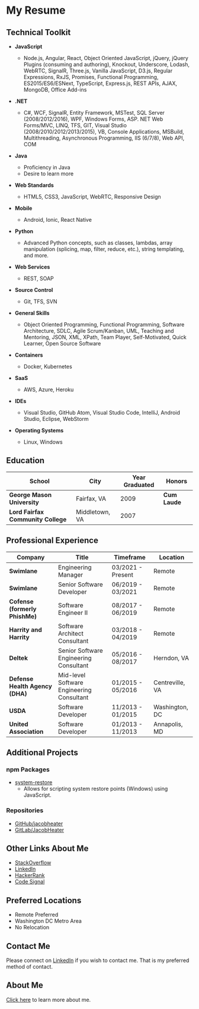 # My Resume

## Technical Toolkit

* **JavaScript**
  * Node.js, Angular, React, Object Oriented JavaScript, jQuery, jQuery Plugins (consuming and authoring), Knockout, Underscore, Lodash, WebRTC, SignalR, Three.js, Vanilla JavaScript, D3.js, Regular Expressions, RxJS, Promises, Functional Programming, ES2015/ES6/ESNext, TypeScript, Express.js, REST APIs, AJAX, MongoDB, Office Add-ins

* **.NET**
  * C#, WCF, SignalR, Entity Framework, MSTest, SQL Server (2008/2012/2016), WPF, Windows Forms, ASP. NET Web Forms/MVC, LINQ, TFS, GIT, Visual Studio (2008/2010/2012/2013/2015), VB, Console Applications, MSBuild, Multithreading, Asynchronous Programming, IIS (6/7/8), Web API, COM

* **Java**
  * Proficiency in Java
  * Desire to learn more

* **Web Standards**
  * HTML5, CSS3, JavaScript, WebRTC, Responsive Design

* **Mobile**
  * Android, Ionic, React Native

* **Python**
  * Advanced Python concepts, such as classes, lambdas, array manipulation (splicing, map, filter, reduce, etc.), string templating, and more.

* **Web Services**
  * REST, SOAP

* **Source Control**
  * Git, TFS, SVN

* **General Skills**
  * Object Oriented Programming, Functional Programming, Software Architecture, SDLC, Agile Scrum/Kanban, UML, Teaching and Mentoring, JSON, XML, XPath, Team Player, Self-Motivated, Quick Learner, Open Source Software

* **Containers**
  * Docker, Kubernetes

* **SaaS**
  * AWS, Azure, Heroku

* **IDEs**
  * Visual Studio, GitHub Atom, Visual Studio Code, IntelliJ, Android Studio, Eclipse, WebStorm

* **Operating Systems**
  * Linux, Windows

## Education

| School | City | Year Graduated | Honors |
| ------ | ---- | -------------- | ------ |
| **George Mason University** | Fairfax, VA | 2009 | **Cum Laude** |
| **Lord Fairfax Community College** | Middletown, VA | 2007 | |

## Professional Experience

| Company | Title | Timeframe | Location |
| ------- | ----- | --------- | -------- |
| **Swimlane** | Engineering Manager       | 03/2021 - Present | Remote |
| **Swimlane** | Senior Software Developer | 06/2019 - 03/2021 | Remote |
| **Cofense (formerly PhishMe)** | Software Engineer II | 08/2017 - 06/2019 | Remote |
| **Harrity and Harrity** | Software Architect Consultant | 03/2018 - 04/2019 | Remote |
| **Deltek** | Senior Software Engineering Consultant | 05/2016 - 08/2017 | Herndon, VA |
| **Defense Health Agency (DHA)** | Mid-level Software Engineering Consultant | 01/2015 - 05/2016 | Centreville, VA |
| **USDA** | Software Developer | 11/2013 - 01/2015 | Washington, DC |
| **United Association** | Software Developer | 01/2013 - 11/2013 | Annapolis, MD |

## Additional Projects

### npm Packages

* [system-restore](https://www.npmjs.com/package/system-restore)
  * Allows for scripting system restore points (Windows) using JavaScript.

### Repositories

* [GitHub/jacobheater](https://github.com/jacobheater/)
* [GitLab/JacobHeater](https://gitlab.com/JacobHeater)

## Other Links About Me

* [StackOverflow](http://stackoverflow.com/users/2023218/jacob-heater)
* [LinkedIn](https://www.linkedin.com/in/jacobheater)
* [HackerRank](https://www.hackerrank.com/jacobheater)
* [Code Signal](https://app.codesignal.com/profile/jacobheater)

## Preferred Locations

* Remote Preferred
* Washington DC Metro Area
* No Relocation

## Contact Me

Please connect on [LinkedIn](https://www.linkedin.com/in/jacobheater)
if you wish to contact me. That is my preferred method of contact.

## About Me

[Click here](./about) to learn more about me.
